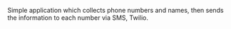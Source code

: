 Simple application which collects phone numbers and names, then sends the information to each number via SMS, Twilio.